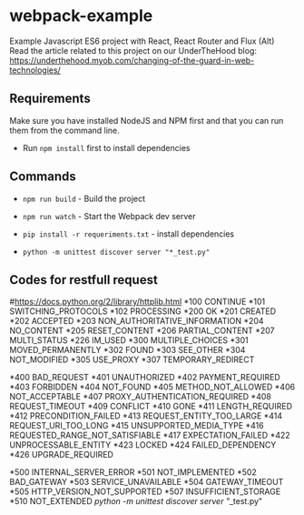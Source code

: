 # webpack-example
Example Javascript ES6 project with React, React Router and Flux (Alt)
Read the article related to this project on our UnderTheHood blog: https://underthehood.myob.com/changing-of-the-guard-in-web-technologies/

## Requirements
Make sure you have installed NodeJS and NPM first and that you can run them from the command line.
* Run `npm install` first to install dependencies

## Commands
* `npm run build` - Build the project
* `npm run watch` - Start the Webpack dev server

* `pip install -r requeriments.txt` - install dependencies
* `python -m unittest discover server "*_test.py"`

## Codes for restfull request
#https://docs.python.org/2/library/httplib.html
*100 CONTINUE
*101 SWITCHING_PROTOCOLS
*102 PROCESSING
*200 OK
*201 CREATED
*202 ACCEPTED
*203 NON_AUTHORITATIVE_INFORMATION
*204 NO_CONTENT
*205 RESET_CONTENT
*206 PARTIAL_CONTENT
*207 MULTI_STATUS
*226 IM_USED
*300 MULTIPLE_CHOICES
*301 MOVED_PERMANENTLY
*302 FOUND
*303 SEE_OTHER
*304 NOT_MODIFIED
*305 USE_PROXY
*307 TEMPORARY_REDIRECT

*400 BAD_REQUEST
*401 UNAUTHORIZED
*402 PAYMENT_REQUIRED
*403 FORBIDDEN
*404 NOT_FOUND
*405 METHOD_NOT_ALLOWED
*406 NOT_ACCEPTABLE
*407 PROXY_AUTHENTICATION_REQUIRED
*408 REQUEST_TIMEOUT
*409 CONFLICT
*410 GONE
*411 LENGTH_REQUIRED
*412 PRECONDITION_FAILED
*413 REQUEST_ENTITY_TOO_LARGE
*414 REQUEST_URI_TOO_LONG
*415 UNSUPPORTED_MEDIA_TYPE
*416 REQUESTED_RANGE_NOT_SATISFIABLE
*417 EXPECTATION_FAILED
*422 UNPROCESSABLE_ENTITY
*423 LOCKED
*424 FAILED_DEPENDENCY
*426 UPGRADE_REQUIRED

*500 INTERNAL_SERVER_ERROR
*501 NOT_IMPLEMENTED
*502 BAD_GATEWAY
*503 SERVICE_UNAVAILABLE
*504 GATEWAY_TIMEOUT
*505 HTTP_VERSION_NOT_SUPPORTED
*507 INSUFFICIENT_STORAGE
*510 NOT_EXTENDED
*python -m unittest discover server "*_test.py"
